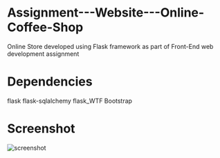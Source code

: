 # Assignment---Website---Online-Coffee-Shop

Online Store developed using Flask framework as part of Front-End web development assignment

# Dependencies
flask
flask-sqlalchemy
flask_WTF Bootstrap

# Screenshot
![screenshot](https://user-images.githubusercontent.com/64046690/166312829-e36e8b6a-05a1-4265-8fdf-fb97d28e82d2.png)
